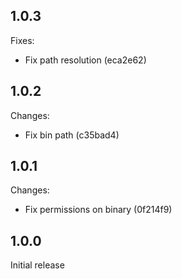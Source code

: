 ## 1.0.3

Fixes:

- Fix path resolution (eca2e62)

## 1.0.2

Changes:

- Fix bin path (c35bad4)

## 1.0.1

Changes:

- Fix permissions on binary (0f214f9)

## 1.0.0

Initial release
